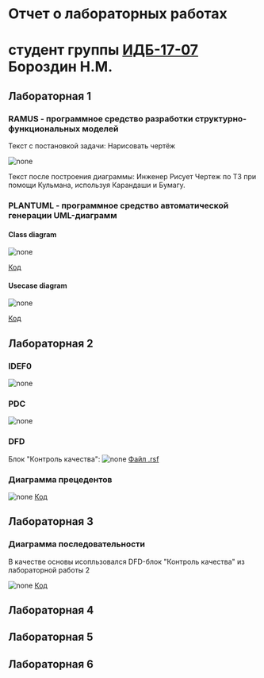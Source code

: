 # Отчет о лабораторных работах
# студент группы [ИДБ-17-07](https://github.com/stankin/design-part-1/wiki/list-idb-17-07) Бороздин Н.М.

## Лабораторная 1

### RAMUS - программное средство разработки структурно-функциональных моделей
Текст с постановкой задачи: Нарисовать чертёж

![none](https://github.com/oyway6173/borozdin.github.io/blob/master/Lab_1/ramus1.JPG)

Текст после построения диаграммы: Инженер Рисует Чертеж по ТЗ при помощи Кульмана, используя Карандаши и Бумагу.

### PLANTUML - программное средство автоматической генерации UML-диаграмм
#### Class diagram
![none](https://github.com/oyway6173/borozdin.github.io/blob/master/Lab_1/UML.png)

[Код](https://github.com/oyway6173/borozdin.github.io/blob/master/Lab_1/UML_txt_1.txt)

#### Usecase diagram
![none](https://github.com/oyway6173/borozdin.github.io/blob/master/Lab_1/UML1.png)
 
[Код](https://github.com/oyway6173/borozdin.github.io/blob/master/Lab_1/UML_txt_2.txt)

## Лабораторная 2

### IDEF0

![none](https://github.com/oyway6173/borozdin.github.io/blob/master/Lab_2/idef0.JPG)

### PDC

![none](https://github.com/oyway6173/borozdin.github.io/blob/master/Lab_2/PDC1.jpg)

### DFD

Блок "Контроль качества":
![none](https://github.com/oyway6173/borozdin.github.io/blob/master/Lab_2/DFD1.jpg)
[Файл .rsf](https://github.com/oyway6173/borozdin.github.io/blob/master/Lab_2/Ramus.rsf)

### Диаграмма прецедентов

![none](https://github.com/oyway6173/borozdin.github.io/blob/master/Lab_2/UseCase.JPG)
[Код](https://github.com/oyway6173/borozdin.github.io/blob/master/Lab_2/UseCaseKod.txt)

## Лабораторная 3

### Диаграмма последовательности
В качестве основы исопльзовался DFD-блок "Контроль качества" из лабораторной работы 2  

![none](https://github.com/oyway6173/borozdin.github.io/blob/master/Lab_3/Снимок%20экрана%202020-10-22%20в%2013.26.04.png)
[Код](https://github.com/oyway6173/borozdin.github.io/blob/master/Lab_3/UML.txt)

## Лабораторная 4

## Лабораторная 5

## Лабораторная 6
